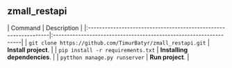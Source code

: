 ## zmall_restapi




| Command                                                         | Description                                                       |
|:----------------------------------------------------------------|:------------------------------------------------------------------|                     | `git clone https://github.com/TimurBatyr/zmall_restapi.git`     | **Install project**.                                              |
| `pip install -r requirements.txt`                               | **Installing dependencies**.                                      |
| `pytthon manage.py runserver`                                   | **Run project**.                                                  |

